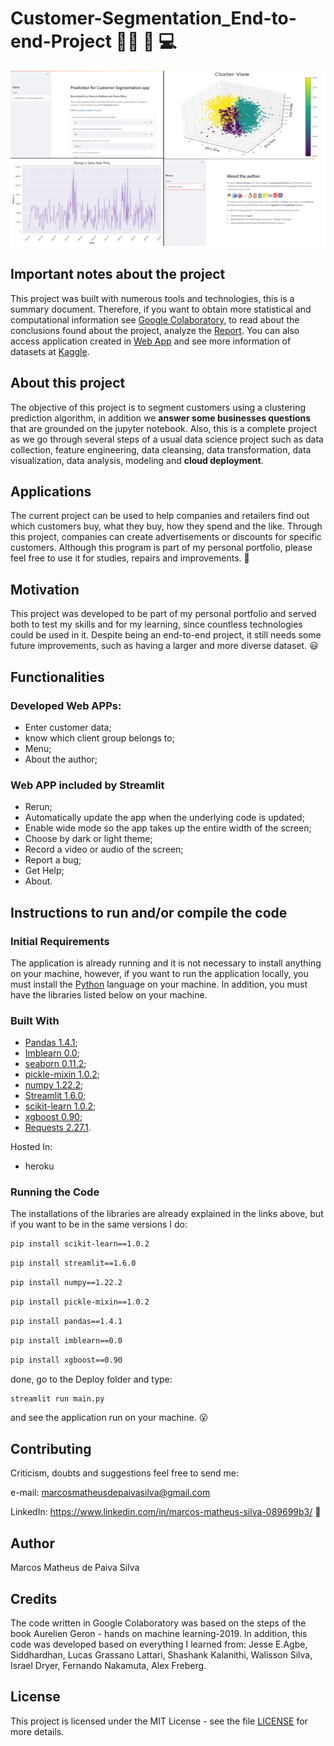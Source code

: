 # Customer-Segmentation_End-to-end-Project :man_scientist: :hugs: :computer:

![screem.png](https://github.com/M-MSilva/Customer-Segmentation_End-to-end-Project/blob/master/Imagens/allimages.png) 

## Important notes about the project

This project was built with numerous tools and technologies, this is a summary document. Therefore, if you want to obtain more statistical and computational information see [Google Colaboratory](https://github.com/M-MSilva/Customer-Segmentation_End-to-end-Project/blob/master/jupyter_notebook/Customer_Segmentation.ipynb), to read about the conclusions found about the project, analyze the [Report](https://github.com/M-MSilva/Predict-NBA-player-Points_End-to-end-Project/blob/master/Report/NBA_Project_M_MSilva.pdf). You can also access application created in [Web App](https://customer-segmentation-mm.herokuapp.com/) and see more information of datasets at [Kaggle](https://www.kaggle.com/datasets/kyanyoga/sample-sales-data).

## About this project

The objective of this project is to segment customers using a clustering prediction algorithm, in addition we **answer some businesses questions** that are grounded on the jupyter notebook. Also, this is a complete project as we go through several steps of a usual data science project such as data collection, feature engineering, data cleansing, data transformation, data visualization, data analysis, modeling and **cloud deployment**.

## Applications 

The current project can be used to help companies and retailers find out which customers buy, what they buy, how they spend and the like. Through this project, companies can create advertisements or discounts for specific customers. Although this program is part of my personal portfolio, please feel free to use it for studies, repairs and improvements. :call_me_hand:

## Motivation
This project was developed to be part of my personal portfolio and served both to test my skills and for my learning, since countless technologies could be used in it. Despite being an end-to-end project, it still needs some future improvements, such as having a larger and more diverse dataset. :smiley:

## Functionalities

### Developed Web APPs:

* Enter customer data;
* know which client group belongs to;
* Menu;
* About the author;

### Web APP included by Streamlit

* Rerun;
* Automatically update the app when the underlying code is updated;
* Enable wide mode so the app takes up the entire width of the screen;
* Choose by dark or light theme;
* Record a video or audio of the screen;
* Report a bug;
* Get Help;
* About.


## Instructions to run and/or compile the code

### Initial Requirements

The application is already running and it is not necessary to install anything on your machine, however, if you want to run the application locally, you must install the  [Python](https://www.python.org/downloads/release/python-390/) language on your machine. In addition, you must have the libraries listed below on your machine.

### Built With

* [Pandas 1.4.1](https://pypi.org/project/pandas/);
* [Imblearn 0.0](https://pypi.org/project/imblearn/);
* [seaborn 0.11.2](https://pypi.org/project/seaborn/0.11.2/);
* [pickle-mixin 1.0.2](https://pypi.org/project/pickle-mixin/);
* [numpy 1.22.2](https://pypi.org/project/numpy/);
* [Streamlit 1.6.0](https://pypi.org/project/streamlit/);
* [scikit-learn 1.0.2](https://pypi.org/project/scikit-learn/);
* [xgboost 0.90](https://pypi.org/project/xgboost/0.90/);
* [Requests 2.27.1](https://pypi.org/project/requests/).

Hosted In:

* heroku


### Running the Code

The installations of the libraries are already explained in the links above, but if you want to be in the same versions I do:

```bash
pip install scikit-learn==1.0.2
```
```bash
pip install streamlit==1.6.0
```
```bash
pip install numpy==1.22.2
```
```bash
pip install pickle-mixin==1.0.2
```
```bash
pip install pandas==1.4.1
```
```bash
pip install imblearn==0.0
```

```bash
pip install xgboost==0.90
```

done, go to the Deploy folder and type:

```bash
streamlit run main.py
```


and see the application run on your machine. :open_mouth:


## Contributing

Criticism, doubts and suggestions feel free to send me:

e-mail: marcosmatheusdepaivasilva@gmail.com

LinkedIn: https://www.linkedin.com/in/marcos-matheus-silva-089699b3/ :hugs:

## Author

Marcos Matheus de Paiva Silva

## Credits

The code written in Google Colaboratory was based on the steps of the book Aurelien Geron - hands on machine learning-2019. In addition, this code was developed based on everything I learned from: Jesse E.Agbe, Siddhardhan, Lucas Grassano Lattari, Shashank Kalanithi, Walisson Silva, Israel Dryer, Fernando Nakamuta,  Alex Freberg.


## License

This project is licensed under the MIT License - see the file [LICENSE](LICENSE) for more details.

